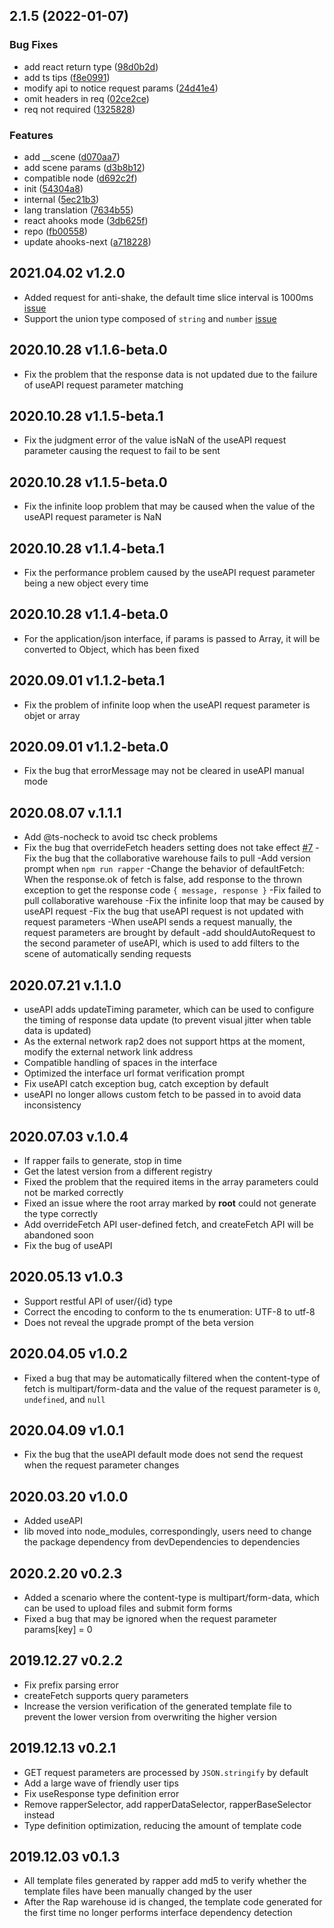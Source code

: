 ## 2.1.5 (2022-01-07)


### Bug Fixes

* add react return type ([98d0b2d](https://git.garena.com/shopee/sz-devops/fe/rapper/commits/98d0b2dfe476299e74aad6e4f3c3e3b188ebfa97))
* add ts tips ([f8e0991](https://git.garena.com/shopee/sz-devops/fe/rapper/commits/f8e09911391d5a9b4b49e9913a2583db5b733d41))
* modify api to notice request params ([24d41e4](https://git.garena.com/shopee/sz-devops/fe/rapper/commits/24d41e4f3b3cfae40ba05016a391e1f6116e8353))
* omit headers in req ([02ce2ce](https://git.garena.com/shopee/sz-devops/fe/rapper/commits/02ce2cee3c5cfa40a4608e5a3327c917d54607b3))
* req not required ([1325828](https://git.garena.com/shopee/sz-devops/fe/rapper/commits/13258287811253145da620e844cc7fb7fc052e66))


### Features

* add __scene ([d070aa7](https://git.garena.com/shopee/sz-devops/fe/rapper/commits/d070aa74fb6f7e9c8f3f7cabd3b4d71f54a75852))
* add scene params ([d3b8b12](https://git.garena.com/shopee/sz-devops/fe/rapper/commits/d3b8b121ad6b993c4c48d84152e9e0e07c9a94ee))
* compatible node ([d692c2f](https://git.garena.com/shopee/sz-devops/fe/rapper/commits/d692c2f3838a7c37b7180143ce1dcd5578fec04f))
* init ([54304a8](https://git.garena.com/shopee/sz-devops/fe/rapper/commits/54304a82f068f861f8ad9c9b3af0362ee06737d9))
* internal ([5ec21b3](https://git.garena.com/shopee/sz-devops/fe/rapper/commits/5ec21b3700b83e1fc45c795c216f09be53556388))
* lang translation ([7634b55](https://git.garena.com/shopee/sz-devops/fe/rapper/commits/7634b55cf19a00e15260d484528b2e7c2c7d1e99))
* react ahooks mode ([3db625f](https://git.garena.com/shopee/sz-devops/fe/rapper/commits/3db625f83b440fb22b8dc841aa9391b05036388d))
* repo ([fb00558](https://git.garena.com/shopee/sz-devops/fe/rapper/commits/fb00558bff86efb746efe68c0dc9c0f8d1e3d379))
* update ahooks-next ([a718228](https://git.garena.com/shopee/sz-devops/fe/rapper/commits/a718228281a71add368722ced8e8629f731424e7))



## 2021.04.02 v1.2.0
- Added request for anti-shake, the default time slice interval is 1000ms [issue](https://work.aone.alibaba-inc.com/issue/33518480)
- Support the union type composed of `string` and `number` [issue](https://github.com/thx/rapper/issues/9)


## 2020.10.28 v1.1.6-beta.0
- Fix the problem that the response data is not updated due to the failure of useAPI request parameter matching

## 2020.10.28 v1.1.5-beta.1
- Fix the judgment error of the value isNaN of the useAPI request parameter causing the request to fail to be sent

## 2020.10.28 v1.1.5-beta.0
- Fix the infinite loop problem that may be caused when the value of the useAPI request parameter is NaN

## 2020.10.28 v1.1.4-beta.1
- Fix the performance problem caused by the useAPI request parameter being a new object every time

## 2020.10.28 v1.1.4-beta.0
- For the application/json interface, if params is passed to Array, it will be converted to Object, which has been fixed

## 2020.09.01 v1.1.2-beta.1
- Fix the problem of infinite loop when the useAPI request parameter is objet or array

## 2020.09.01 v1.1.2-beta.0
- Fix the bug that errorMessage may not be cleared in useAPI manual mode

## 2020.08.07 v.1.1.1
- Add @ts-nocheck to avoid tsc check problems
- Fix the bug that overrideFetch headers setting does not take effect [#7](https://github.com/thx/rapper/issues/7)
-Fix the bug that the collaborative warehouse fails to pull
-Add version prompt when `npm run rapper`
-Change the behavior of defaultFetch: When the response.ok of fetch is false, add response to the thrown exception to get the response code ```{ message, response }```
-Fix failed to pull collaborative warehouse
-Fix the infinite loop that may be caused by useAPI request
-Fix the bug that useAPI request is not updated with request parameters
-When useAPI sends a request manually, the request parameters are brought by default
-add shouldAutoRequest to the second parameter of useAPI, which is used to add filters to the scene of automatically sending requests

## 2020.07.21 v.1.1.0
- useAPI adds updateTiming parameter, which can be used to configure the timing of response data update (to prevent visual jitter when table data is updated)
- As the external network rap2 does not support https at the moment, modify the external network link address
- Compatible handling of spaces in the interface
- Optimized the interface url format verification prompt
- Fix useAPI catch exception bug, catch exception by default
- useAPI no longer allows custom fetch to be passed in to avoid data inconsistency


## 2020.07.03 v.1.0.4

- If rapper fails to generate, stop in time
- Get the latest version from a different registry
- Fixed the problem that the required items in the array parameters could not be marked correctly
- Fixed an issue where the root array marked by **root** could not generate the type correctly
- Add overrideFetch API user-defined fetch, and createFetch API will be abandoned soon
- Fix the bug of useAPI

## 2020.05.13 v1.0.3

- Support restful API of user/{id} type
- Correct the encoding to conform to the ts enumeration: UTF-8 to utf-8
- Does not reveal the upgrade prompt of the beta version

## 2020.04.05 v1.0.2

- Fixed a bug that may be automatically filtered when the content-type of fetch is multipart/form-data and the value of the request parameter is `0`, `undefined`, and `null`

## 2020.04.09 v1.0.1

- Fix the bug that the useAPI default mode does not send the request when the request parameter changes

## 2020.03.20 v1.0.0

- Added useAPI
- lib moved into node_modules, correspondingly, users need to change the package dependency from devDependencies to dependencies

## 2020.2.20 v0.2.3

- Added a scenario where the content-type is multipart/form-data, which can be used to upload files and submit form forms
- Fixed a bug that may be ignored when the request parameter params[key] = 0

## 2019.12.27 v0.2.2

- Fix prefix parsing error
- createFetch supports query parameters
- Increase the version verification of the generated template file to prevent the lower version from overwriting the higher version

## 2019.12.13 v0.2.1

- GET request parameters are processed by `JSON.stringify` by default
- Add a large wave of friendly user tips
- Fix useResponse type definition error
- Remove rapperSelector, add rapperDataSelector, rapperBaseSelector instead
- Type definition optimization, reducing the amount of template code

## 2019.12.03 v0.1.3

- All template files generated by rapper add md5 to verify whether the template files have been manually changed by the user
- After the Rap warehouse id is changed, the template code generated for the first time no longer performs interface dependency detection